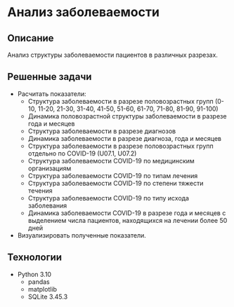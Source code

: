 # Анализ заболеваемости

## Описание
Анализ структуры заболеваемости пациентов в различных разрезах.

## Решенные задачи
- Расчитать показатели:
  - Структура заболеваемости в разрезе половозрастных групп (0-10, 11-20, 21-30, 31-40, 41-50, 51-60, 61-70, 71-80, 81-90, 91-100)
  - Динамика половозрастной структуры заболеваемости в разрезе года и месяцев
  - Структура заболеваемости в разрезе диагнозов
  - Динамика заболеваемости в разрезе диагноза, года и месяцев
  - Структура заболеваемости в разрезе половозрастных групп отдельно по COVID-19 (U07.1, U07.2)
  - Структура заболеваемости COVID-19 по медицинским организациям 
  - Структура заболеваемости COVID-19 по типам лечения
  - Структура заболеваемости COVID-19 по степени тяжести течения
  - Структура заболеваемости COVID-19 по типу исхода заболевания
  - Динамика заболеваемости COVID-19 в разрезе года и месяцев c выделением числа пациентов, находящихся на лечении более 50 дней
- Визуализировать полученные показатели.

## Технологии
- Python 3.10
  - pandas
  - matplotlib
  - SQLite 3.45.3
